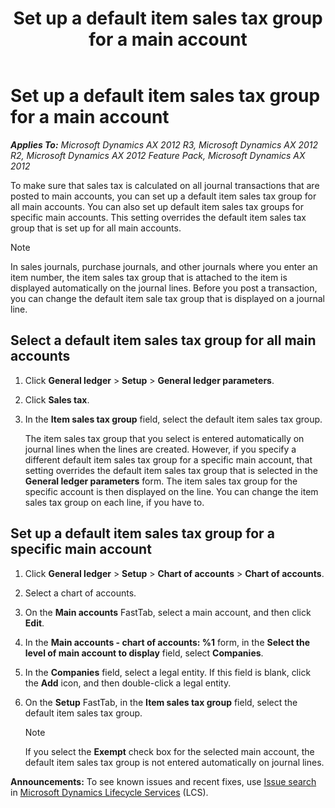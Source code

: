 ﻿---
title: Set up a default item sales tax group for a main account
TOCTitle: Set up a default item sales tax group for a main account
ms:assetid: b0552b6b-5391-417d-bb85-0339c6efac05
ms:mtpsurl: https://technet.microsoft.com/en-us/library/Aa498640(v=AX.60)
ms:contentKeyID: 44081027
ms.date: 04/18/2014
mtps_version: v=AX.60
---

# Set up a default item sales tax group for a main account 


_**Applies To:** Microsoft Dynamics AX 2012 R3, Microsoft Dynamics AX 2012 R2, Microsoft Dynamics AX 2012 Feature Pack, Microsoft Dynamics AX 2012_

To make sure that sales tax is calculated on all journal transactions that are posted to main accounts, you can set up a default item sales tax group for all main accounts. You can also set up default item sales tax groups for specific main accounts. This setting overrides the default item sales tax group that is set up for all main accounts.


> [!NOTE]
> <P>In sales journals, purchase journals, and other journals where you enter an item number, the item sales tax group that is attached to the item is displayed automatically on the journal lines. Before you post a transaction, you can change the default item sale tax group that is displayed on a journal line.</P>



## Select a default item sales tax group for all main accounts

1.  Click **General ledger** \> **Setup** \> **General ledger parameters**.

2.  Click **Sales tax**.

3.  In the **Item sales tax group** field, select the default item sales tax group.
    
    The item sales tax group that you select is entered automatically on journal lines when the lines are created. However, if you specify a different default item sales tax group for a specific main account, that setting overrides the default item sales tax group that is selected in the **General ledger parameters** form. The item sales tax group for the specific account is then displayed on the line. You can change the item sales tax group on each line, if you have to.

## Set up a default item sales tax group for a specific main account

1.  Click **General ledger** \> **Setup** \> **Chart of accounts** \> **Chart of accounts**.

2.  Select a chart of accounts.

3.  On the **Main accounts** FastTab, select a main account, and then click **Edit**.

4.  In the **Main accounts - chart of accounts: %1** form, in the **Select the level of main account to display** field, select **Companies**.

5.  In the **Companies** field, select a legal entity. If this field is blank, click the **Add** icon, and then double-click a legal entity.

6.  On the **Setup** FastTab, in the **Item sales tax group** field, select the default item sales tax group.
    

    > [!NOTE]
    > <P>If you select the <STRONG>Exempt</STRONG> check box for the selected main account, the default item sales tax group is not entered automatically on journal lines.</P>


  
**Announcements:** To see known issues and recent fixes, use [Issue search](http://go.microsoft.com/fwlink/?linkid=389258) in [Microsoft Dynamics Lifecycle Services](http://go.microsoft.com/fwlink/?linkid=306505) (LCS).

